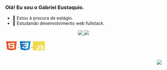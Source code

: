 ### Olá! Eu sou o Gabriel Eustaquio. 

- 🔭 Estou à procura de estágio.
- 🌱 Estudando desenvolvimento web fullstack.

<div align="center">
  <a href="https://github.com/GabrielEustaquio">
  <img height="140em" src="https://github-readme-stats.vercel.app/api?username=GabrielEustaquio&show_icons=true&theme=dark&include_all_commits=true&count_private=true"/>
  <img height="140em" src="https://github-readme-stats.vercel.app/api/top-langs/?username=GabrielEustaquio&layout=compact&langs_count=7&theme=dark"/>
</div>
<div style="display: inline_block"><br>
  <img align="center" alt="GabrielEustaquio-HTML" height="30" width="40" src="https://raw.githubusercontent.com/devicons/devicon/master/icons/html5/html5-original.svg">
  <img align="center" alt="GabrielEustaquio-CSS" height="30" width="40" src="https://raw.githubusercontent.com/devicons/devicon/master/icons/css3/css3-original.svg">
  <img align="center" alt="Rafa-Js" height="30" width="40" src="https://raw.githubusercontent.com/devicons/devicon/master/icons/javascript/javascript-plain.svg">
</div>
  
  ##  
  <div align="right">
    <img src="https://user-images.githubusercontent.com/86087087/146259689-0df39fa8-d1fa-4ad9-bf27-61721eae7ea6.png" width="100px"/>
  </div>
  

  
  
  
